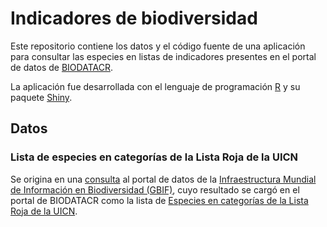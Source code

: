 # Indicadores de biodiversidad

Este repositorio contiene los datos y el código fuente de una aplicación para consultar las especies en listas de indicadores presentes en el portal de datos de [BIODATACR](http://biodiversidad.go.cr/).

La aplicación fue desarrollada con el lenguaje de programación [R](https://www.r-project.org/) y su paquete [Shiny](https://shiny.rstudio.com/).

## Datos

### Lista de especies en categorías de la Lista Roja de la UICN

Se origina en una [consulta](https://doi.org/10.15468/dl.mys4hm) al portal de datos de la [Infraestructura Mundial de Información en Biodiversidad (GBIF)](https://www.gbif.org/), cuyo resultado se cargó en el portal de BIODATACR como la lista de [Especies en categorías de la Lista Roja de la UICN](http://data.biodiversidad.go.cr/specieslists/speciesListItem/list/drt1658964047748).
